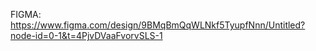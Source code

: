 FIGMA: 
https://www.figma.com/design/9BMqBmQqWLNkf5TyupfNnn/Untitled?node-id=0-1&t=4PjvDVaaFvorvSLS-1
